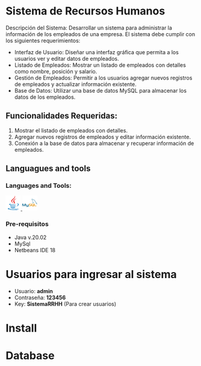 # Sistema de Recursos Humanos
  Descripción del Sistema: Desarrollar un sistema para administrar la información de los empleados de una empresa. El sistema debe cumplir con los siguientes requerimientos:
 * Interfaz de Usuario: Diseñar una interfaz gráfica que permita a los usuarios ver y editar datos de empleados.
 * Listado de Empleados: Mostrar un listado de empleados con detalles como nombre, posición y salario.
 * Gestión de Empleados: Permitir a los usuarios agregar nuevos registros de empleados y actualizar información existente.
 * Base de Datos: Utilizar una base de datos MySQL para almacenar los datos de los empleados.

## Funcionalidades Requeridas:
  1. Mostrar el listado de empleados con detalles.
  2. Agregar nuevos registros de empleados y editar información existente.
  3. Conexión a la base de datos para almacenar y recuperar información de empleados.
     
## Languagues and tools
  <h3 align="left">Languages and Tools:</h3>
<p align="left"><a href="https://developer.mozilla.org/en-US/docs/Web/JavaScript" target="_blank" rel="noreferrer"> <a href="https://www.java.com" target="_blank" rel="noreferrer"> <img src="https://raw.githubusercontent.com/devicons/devicon/master/icons/java/java-original.svg" alt="java" width="40" height="40"/> </a> 
  <a href="https://www.mysql.com/" target="_blank" rel="noreferrer"> <img src="https://raw.githubusercontent.com/devicons/devicon/master/icons/mysql/mysql-original-wordmark.svg" alt="mysql" width="40" height="40"/> </a>   </p>

 
  ### Pre-requisitos
  
  * Java v.20.02
  * MySql 
  * Netbeans IDE 18
    
# Usuarios para ingresar al sistema
  * Usuario: **admin**
  * Contraseña: **123456**
  * Key: **SistemaRRHH** (Para crear usuarios)
  
# Install
  
# Database

# 

